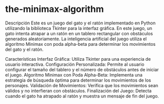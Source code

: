 # the-minimax-algorithm

Descripción
Este es un juego del gato y el ratón implementado en Python utilizando la biblioteca Tkinter para la interfaz gráfica. En este juego, un gato intenta atrapar a un ratón en un tablero rectangular con obstáculos generados aleatoriamente. La inteligencia artificial del juego utiliza el algoritmo Minimax con poda alpha-beta para determinar los movimientos del gato y el ratón.

Características
Interfaz Gráfica: Utiliza Tkinter para una experiencia de usuario interactiva.
Configuración Personalizada: Permite al usuario configurar el tamaño del tablero y el número de obstáculos antes de iniciar el juego.
Algoritmo Minimax con Poda Alpha-Beta: Implementa una estrategia de búsqueda óptima para determinar los movimientos de los personajes.
Validación de Movimientos: Verifica que los movimientos sean válidos y no interfieran con obstáculos.
Finalización del Juego: Detecta cuando el gato ha atrapado al ratón y muestra un mensaje de fin del juego.

